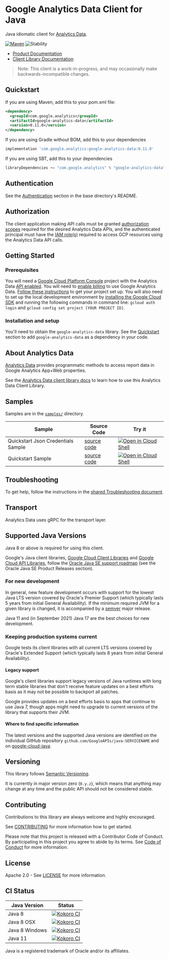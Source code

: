 # Google Analytics Data Client for Java

Java idiomatic client for [Analytics Data][product-docs].

[![Maven][maven-version-image]][maven-version-link]
![Stability][stability-image]

- [Product Documentation][product-docs]
- [Client Library Documentation][javadocs]

> Note: This client is a work-in-progress, and may occasionally
> make backwards-incompatible changes.


## Quickstart


If you are using Maven, add this to your pom.xml file:


```xml
<dependency>
  <groupId>com.google.analytics</groupId>
  <artifactId>google-analytics-data</artifactId>
  <version>0.11.0</version>
</dependency>
```

If you are using Gradle without BOM, add this to your dependencies

```Groovy
implementation 'com.google.analytics:google-analytics-data:0.11.0'
```

If you are using SBT, add this to your dependencies

```Scala
libraryDependencies += "com.google.analytics" % "google-analytics-data" % "0.11.0"
```

## Authentication

See the [Authentication][authentication] section in the base directory's README.

## Authorization

The client application making API calls must be granted [authorization scopes][auth-scopes] required for the desired Analytics Data APIs, and the authenticated principal must have the [IAM role(s)][predefined-iam-roles] required to access GCP resources using the Analytics Data API calls.

## Getting Started

### Prerequisites

You will need a [Google Cloud Platform Console][developer-console] project with the Analytics Data [API enabled][enable-api].
You will need to [enable billing][enable-billing] to use Google Analytics Data.
[Follow these instructions][create-project] to get your project set up. You will also need to set up the local development environment by
[installing the Google Cloud SDK][cloud-sdk] and running the following commands in command line:
`gcloud auth login` and `gcloud config set project [YOUR PROJECT ID]`.

### Installation and setup

You'll need to obtain the `google-analytics-data` library.  See the [Quickstart](#quickstart) section
to add `google-analytics-data` as a dependency in your code.

## About Analytics Data


[Analytics Data][product-docs] provides programmatic methods to access report data in Google Analytics App+Web properties.

See the [Analytics Data client library docs][javadocs] to learn how to
use this Analytics Data Client Library.





## Samples

Samples are in the [`samples/`](https://github.com/googleapis/java-analytics-data/tree/main/samples) directory.

| Sample                      | Source Code                       | Try it |
| --------------------------- | --------------------------------- | ------ |
| Quickstart Json Credentials Sample | [source code](https://github.com/googleapis/java-analytics-data/blob/main/samples/snippets/src/main/java/com/example/analytics/QuickstartJsonCredentialsSample.java) | [![Open in Cloud Shell][shell_img]](https://console.cloud.google.com/cloudshell/open?git_repo=https://github.com/googleapis/java-analytics-data&page=editor&open_in_editor=samples/snippets/src/main/java/com/example/analytics/QuickstartJsonCredentialsSample.java) |
| Quickstart Sample | [source code](https://github.com/googleapis/java-analytics-data/blob/main/samples/snippets/src/main/java/com/example/analytics/QuickstartSample.java) | [![Open in Cloud Shell][shell_img]](https://console.cloud.google.com/cloudshell/open?git_repo=https://github.com/googleapis/java-analytics-data&page=editor&open_in_editor=samples/snippets/src/main/java/com/example/analytics/QuickstartSample.java) |



## Troubleshooting

To get help, follow the instructions in the [shared Troubleshooting document][troubleshooting].

## Transport

Analytics Data uses gRPC for the transport layer.

## Supported Java Versions

Java 8 or above is required for using this client.

Google's Java client libraries,
[Google Cloud Client Libraries][cloudlibs]
and
[Google Cloud API Libraries][apilibs],
follow the
[Oracle Java SE support roadmap][oracle]
(see the Oracle Java SE Product Releases section).

### For new development

In general, new feature development occurs with support for the lowest Java
LTS version covered by  Oracle's Premier Support (which typically lasts 5 years
from initial General Availability). If the minimum required JVM for a given
library is changed, it is accompanied by a [semver][semver] major release.

Java 11 and (in September 2021) Java 17 are the best choices for new
development.

### Keeping production systems current

Google tests its client libraries with all current LTS versions covered by
Oracle's Extended Support (which typically lasts 8 years from initial
General Availability).

#### Legacy support

Google's client libraries support legacy versions of Java runtimes with long
term stable libraries that don't receive feature updates on a best efforts basis
as it may not be possible to backport all patches.

Google provides updates on a best efforts basis to apps that continue to use
Java 7, though apps might need to upgrade to current versions of the library
that supports their JVM.

#### Where to find specific information

The latest versions and the supported Java versions are identified on
the individual GitHub repository `github.com/GoogleAPIs/java-SERVICENAME`
and on [google-cloud-java][g-c-j].

## Versioning


This library follows [Semantic Versioning](http://semver.org/).


It is currently in major version zero (``0.y.z``), which means that anything may change at any time
and the public API should not be considered stable.


## Contributing


Contributions to this library are always welcome and highly encouraged.

See [CONTRIBUTING][contributing] for more information how to get started.

Please note that this project is released with a Contributor Code of Conduct. By participating in
this project you agree to abide by its terms. See [Code of Conduct][code-of-conduct] for more
information.


## License

Apache 2.0 - See [LICENSE][license] for more information.

## CI Status

Java Version | Status
------------ | ------
Java 8 | [![Kokoro CI][kokoro-badge-image-2]][kokoro-badge-link-2]
Java 8 OSX | [![Kokoro CI][kokoro-badge-image-3]][kokoro-badge-link-3]
Java 8 Windows | [![Kokoro CI][kokoro-badge-image-4]][kokoro-badge-link-4]
Java 11 | [![Kokoro CI][kokoro-badge-image-5]][kokoro-badge-link-5]

Java is a registered trademark of Oracle and/or its affiliates.

[product-docs]: https://developers.google.com/analytics/trusted-testing/analytics-data
[javadocs]: https://googleapis.dev/java/google-analytics-data/latest/index.html
[kokoro-badge-image-1]: http://storage.googleapis.com/cloud-devrel-public/java/badges/java-analytics-data/java7.svg
[kokoro-badge-link-1]: http://storage.googleapis.com/cloud-devrel-public/java/badges/java-analytics-data/java7.html
[kokoro-badge-image-2]: http://storage.googleapis.com/cloud-devrel-public/java/badges/java-analytics-data/java8.svg
[kokoro-badge-link-2]: http://storage.googleapis.com/cloud-devrel-public/java/badges/java-analytics-data/java8.html
[kokoro-badge-image-3]: http://storage.googleapis.com/cloud-devrel-public/java/badges/java-analytics-data/java8-osx.svg
[kokoro-badge-link-3]: http://storage.googleapis.com/cloud-devrel-public/java/badges/java-analytics-data/java8-osx.html
[kokoro-badge-image-4]: http://storage.googleapis.com/cloud-devrel-public/java/badges/java-analytics-data/java8-win.svg
[kokoro-badge-link-4]: http://storage.googleapis.com/cloud-devrel-public/java/badges/java-analytics-data/java8-win.html
[kokoro-badge-image-5]: http://storage.googleapis.com/cloud-devrel-public/java/badges/java-analytics-data/java11.svg
[kokoro-badge-link-5]: http://storage.googleapis.com/cloud-devrel-public/java/badges/java-analytics-data/java11.html
[stability-image]: https://img.shields.io/badge/stability-preview-yellow
[maven-version-image]: https://img.shields.io/maven-central/v/com.google.analytics/google-analytics-data.svg
[maven-version-link]: https://search.maven.org/search?q=g:com.google.analytics%20AND%20a:google-analytics-data&core=gav
[authentication]: https://github.com/googleapis/google-cloud-java#authentication
[auth-scopes]: https://developers.google.com/identity/protocols/oauth2/scopes
[predefined-iam-roles]: https://cloud.google.com/iam/docs/understanding-roles#predefined_roles
[iam-policy]: https://cloud.google.com/iam/docs/overview#cloud-iam-policy
[developer-console]: https://console.developers.google.com/
[create-project]: https://cloud.google.com/resource-manager/docs/creating-managing-projects
[cloud-sdk]: https://cloud.google.com/sdk/
[troubleshooting]: https://github.com/googleapis/google-cloud-common/blob/main/troubleshooting/readme.md#troubleshooting
[contributing]: https://github.com/googleapis/java-analytics-data/blob/main/CONTRIBUTING.md
[code-of-conduct]: https://github.com/googleapis/java-analytics-data/blob/main/CODE_OF_CONDUCT.md#contributor-code-of-conduct
[license]: https://github.com/googleapis/java-analytics-data/blob/main/LICENSE
[enable-billing]: https://cloud.google.com/apis/docs/getting-started#enabling_billing
[enable-api]: https://console.cloud.google.com/flows/enableapi?apiid=analytics-data.googleapis.com
[libraries-bom]: https://github.com/GoogleCloudPlatform/cloud-opensource-java/wiki/The-Google-Cloud-Platform-Libraries-BOM
[shell_img]: https://gstatic.com/cloudssh/images/open-btn.png

[semver]: https://semver.org/
[cloudlibs]: https://cloud.google.com/apis/docs/client-libraries-explained
[apilibs]: https://cloud.google.com/apis/docs/client-libraries-explained#google_api_client_libraries
[oracle]: https://www.oracle.com/java/technologies/java-se-support-roadmap.html
[g-c-j]: http://github.com/googleapis/google-cloud-java
